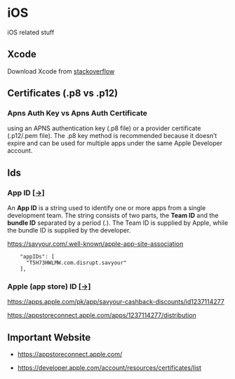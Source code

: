 # iOS
iOS related stuff

## Xcode
Download Xcode from [stackoverflow](https://stackoverflow.com/questions/10335747/how-to-download-xcode-dmg-or-xip-file)

## Certificates (.p8 vs .p12)
### Apns Auth Key vs Apns Auth Certificate 
using an APNS authentication key (.p8 file) or a provider certificate (.p12/.pem file). The .p8 key method is recommended because it doesn’t expire and can be used for multiple apps under the same Apple Developer account.

## Ids
### App ID [[->]](https://developer.apple.com/help/account/manage-identifiers/register-an-app-id)

An **App ID** is a string used to identify one or more apps from a single development team. The string consists of two parts, the **Team ID** and the **bundle ID** separated by a period (.). The Team ID is supplied by Apple, while the bundle ID is supplied by the developer.

https://savyour.com/.well-known/apple-app-site-association

        "appIDs": [
          "T5H73HWLMW.com.disrupt.savyour"
        ],


### Apple (app store) ID [[->]](https://developer.apple.com/help/app-store-connect/reference/app-information/#:~:text=Apple%20ID)

https://apps.apple.com/pk/app/savyour-cashback-discounts/id1237114277

https://appstoreconnect.apple.com/apps/1237114277/distribution

## Important Website

- https://appstoreconnect.apple.com/

- https://developer.apple.com/account/resources/certificates/list


